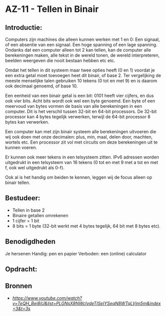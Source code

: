 # AZ-11 - Tellen in Binair

## Introductie:
Computers zijn machines die alleen kunnen werken met 1 en 0: Een signaal, of een absentie van een signaal. Een hoge spanning of een lage spanning. Ondanks dat een computer alleen tot 2 kan tellen, kan de computer alle berekeningen maken, alle tekst in de wereld tonen, de wereld interpreteren, beelden weergeven die nooit bestaan hebben etc etc.

Omdat het tellen in dit systeem maar twee opties heeft (0 en 1) voordat je een extra getal moet toevoegen heet dit binair, of base 2. Ter vergelijking de meeste menselijke talen gebruiken 10 tekens (0 tot en met 9) en is daarom ook decimaal genoemd, of base 10. 

Een eenheid van een binair getal is een bit: 0101 heeft vier cijfers, en dus ook vier bits. Acht bits wordt ook wel een byte genoemd. Een byte of een meervoud van bytes vormen de basis van alle berekeningen in een computer. Dit is het verschil tussen 32-bit en 64-bit processors. De 32-bit processor kan 4 bytes tegelijk verwerken, terwijl de 64-bit processor 8 bytes kan verwerken. 

Een computer kan met zijn binair systeem alle berekeningen uitvoeren die wij ook doen met onze decimalen: plus, min, maal, delen door, machten, wortels etc. Een processor zit vol met circuits om deze berekeningen uit te kunnen voeren.

Er kunnen ook meer tekens in een telsysteem zitten. IPv6 adressen worden uitgedrukt in een telsysteem van 16 tekens (0 tot en met 9 met a tot en met f, ook wel uitgedrukt als 0-f). 

Ook al is het handig om beiden te kennen, leggen wij de focus alleen op binair tellen. 

## Bestudeer:
- Tellen in base 2
- Binaire getallen omrekenen
- 1 cijfer = 1 bit
- 8 bits = 1 byte (32-bit werkt met 4 bytes tegelijk, 64 bit met 8 bytes etc).

## Benodigdheden
Je hersenen
Handig: pen en papier
Verboden: een (online) calculator

## Opdracht:



## Bronnen

- *https://www.youtube.com/watch?v=TeQH_Bei8iU&list=PLGNsX8NWcIvdeTISeIYSeqN8WTqLVjm5m&index=3&t=3s*

